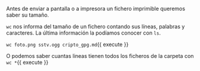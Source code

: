 Antes de enviar a pantalla o a impresora un fichero imprimible queremos
saber su tamaño.

`wc` nos informa del tamaño de un fichero contando sus lı́neas, palabras y caracteres. La última información la podı́amos conocer con `ls`.

`wc foto.png sstv.ogg cripto_gpg.md`{{ execute }}

O podemos saber cuantas lineas tienen todos los ficheros de la carpeta con `wc *`{{ execute }}
